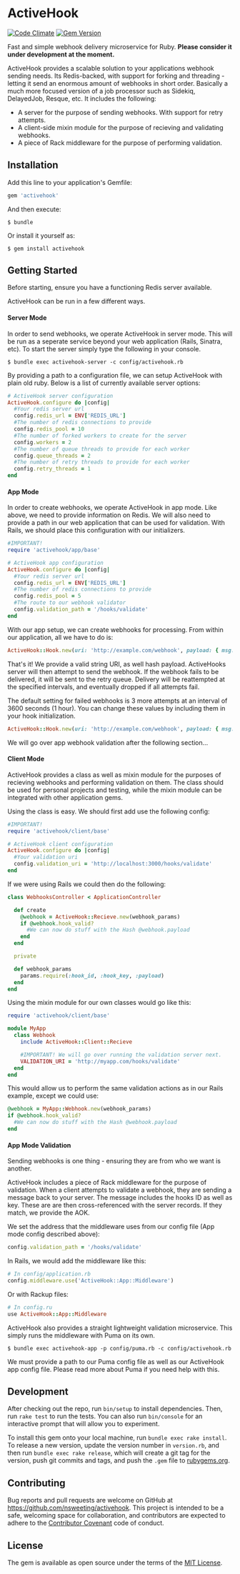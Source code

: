 # ActiveHook
[![Code Climate](https://codeclimate.com/github/nsweeting/activehook/badges/gpa.svg)](https://codeclimate.com/github/nsweeting/activehook) [![Gem Version](https://badge.fury.io/rb/activehook.svg)](https://badge.fury.io/rb/activehook)

Fast and simple webhook delivery microservice for Ruby. **Please consider it under development at the moment.**

ActiveHook provides a scalable solution to your applications webhook sending needs. Its Redis-backed, with support for forking and threading - letting it send an enormous amount of webhooks in short order. Basically a much more focused version of a job processor such as Sidekiq, DelayedJob, Resque, etc. It includes the following:

- A server for the purpose of sending webhooks. With support for retry attempts.
- A client-side mixin module for the purpose of recieving and validating webhooks.
- A piece of Rack middleware for the purpose of performing validation.

## Installation

Add this line to your application's Gemfile:

```ruby
gem 'activehook'
```

And then execute:

    $ bundle

Or install it yourself as:

    $ gem install activehook

## Getting Started

Before starting, ensure you have a functioning Redis server available.

ActiveHook can be run in a few different ways.

#### Server Mode

 In order to send webhooks, we operate ActiveHook in server mode. This will be run as a seperate service beyond your web application (Rails, Sinatra, etc). To start the server simply type the following in your console.

    $ bundle exec activehook-server -c config/activehook.rb

By providing a path to a configuration file, we can setup ActiveHook with plain old ruby. Below is a list of currently available server options:

```ruby
# ActiveHook server configuration
ActiveHook.configure do |config|
  #Your redis server url
  config.redis_url = ENV['REDIS_URL']
  #The number of redis connections to provide
  config.redis_pool = 10
  #The number of forked workers to create for the server
  config.workers = 2
  #The number of queue threads to provide for each worker
  config.queue_threads = 2
  #The number of retry threads to provide for each worker
  config.retry_threads = 1
end
```

#### App Mode

In order to create webhooks, we operate ActiveHook in app mode. Like above, we need to provide information on Redis. We will also need to provide a path in our web application that can be used for validation. With Rails, we should place this configuration with our initializers.

```ruby
#IMPORTANT!
require 'activehook/app/base'

# ActiveHook app configuration
ActiveHook.configure do |config|
  #Your redis server url
  config.redis_url = ENV['REDIS_URL']
  #The number of redis connections to provide
  config.redis_pool = 5
  #The route to our webhook validator
  config.validation_path = '/hooks/validate'
end
```

With our app setup, we can create webhooks for processing. From within our application, all we have to do is:

```ruby
ActiveHook::Hook.new(uri: 'http://example.com/webhook', payload: { msg: 'My first webhook!' })
```

That's it! We provide a valid string URI, as well hash payload. ActiveHooks server will then attempt to send the webhook. If the webhook fails to be delivered, it will be sent to the retry queue. Delivery will be reattempted at the specified intervals, and eventually dropped if all attempts fail.

The default setting for failed webhooks is 3 more attempts at an interval of 3600 seconds (1 hour). You can change these values by including them in your hook initialization.

```ruby
ActiveHook::Hook.new(uri: 'http://example.com/webhook', payload: { msg: 'My first webhook!' }, retry_max: 3, retry_time: 3600)
```

We will go over app webhook validation after the following section...

#### Client Mode

ActiveHook provides a class as well as mixin module for the purposes of recieving webhooks and performing validation on them. The class should be used for personal projects and testing, while the mixin module can be integrated with other application gems.

Using the class is easy. We should first add use the following config:

```ruby
#IMPORTANT!
require 'activehook/client/base'

# ActiveHook client configuration
ActiveHook.configure do |config|
  #Your validation uri
  config.validation_uri = 'http://localhost:3000/hooks/validate'
end
```

If we were using Rails we could then do the following:

```ruby
class WebhooksController < ApplicationController

  def create
    @webhook = ActiveHook::Recieve.new(webhook_params)
    if @webhook.hook_valid?
      #We can now do stuff with the Hash @webhook.payload
    end
  end

  private

  def webhook_params
    params.require(:hook_id, :hook_key, :payload)
  end
end
```

Using the mixin module for our own classes would go like this:

```ruby
require 'activehook/client/base'

module MyApp
  class Webhook
    include ActiveHook::Client::Recieve

    #IMPORTANT! We will go over running the validation server next.
    VALIDATION_URI = 'http://myapp.com/hooks/validate'
  end
end
```

This would allow us to perform the same validation actions as in our Rails example, except we could use:

```ruby
@webhook = MyApp::Webhook.new(webhook_params)
if @webhook.hook_valid?
  #We can now do stuff with the Hash @webhook.payload
end
```

#### App Mode Validation

Sending webhooks is one thing - ensuring they are from who we want is another.

ActiveHook includes a piece of Rack middleware for the purpose of validation. When a client attempts to validate a webhook, they are sending a message back to your server. The message includes the hooks ID as well as key. These are are then cross-referenced with the server records. If they match, we provide the AOK.

We set the address that the middleware uses from our config file (App mode config described above):

```ruby
config.validation_path = '/hooks/validate'
```

In Rails, we would add the middleware like this:

```ruby
# In config/application.rb
config.middleware.use('ActiveHook::App::Middleware')
```

Or with Rackup files:

```ruby
# In config.ru
use ActiveHook::App::Middleware
```

ActiveHook also provides a straight lightweight validation microservice. This simply runs the middleware with Puma on its own.

    $ bundle exec activehook-app -p config/puma.rb -c config/activehook.rb

We must provide a path to our Puma config file as well as our ActiveHook app config file. Please read more about Puma if you need help with this.

## Development

After checking out the repo, run `bin/setup` to install dependencies. Then, run `rake test` to run the tests. You can also run `bin/console` for an interactive prompt that will allow you to experiment.

To install this gem onto your local machine, run `bundle exec rake install`. To release a new version, update the version number in `version.rb`, and then run `bundle exec rake release`, which will create a git tag for the version, push git commits and tags, and push the `.gem` file to [rubygems.org](https://rubygems.org).

## Contributing

Bug reports and pull requests are welcome on GitHub at https://github.com/nsweeting/activehook. This project is intended to be a safe, welcoming space for collaboration, and contributors are expected to adhere to the [Contributor Covenant](http://contributor-covenant.org) code of conduct.


## License

The gem is available as open source under the terms of the [MIT License](http://opensource.org/licenses/MIT).
